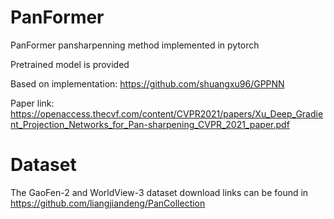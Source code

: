 # PanFormer

PanFormer pansharpenning method implemented in pytorch

Pretrained model is provided

Based on implementation: https://github.com/shuangxu96/GPPNN

Paper link: https://openaccess.thecvf.com/content/CVPR2021/papers/Xu_Deep_Gradient_Projection_Networks_for_Pan-sharpening_CVPR_2021_paper.pdf

# Dataset

The GaoFen-2 and WorldView-3 dataset download links can be found in https://github.com/liangjiandeng/PanCollection
